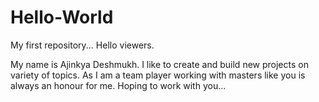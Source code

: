 # Hello-World
My first repository...
Hello viewers.

My name is Ajinkya Deshmukh. I like to create and build new projects on variety of topics. 
As I am a team player working with masters like you is always an honour for me.
Hoping to work with you...
